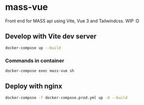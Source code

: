 # mass-vue

Front end for MASS api using Vite, Vue 3 and Tailwindcss. WIP :D

## Develop with Vite dev server

```bash
docker-compose up --build
```

### Commands in container

```bash
docker-compose exec mass-vue sh
```

## Deploy with nginx

```bash
docker-compose -f docker-compose.prod.yml up -d --build
```

